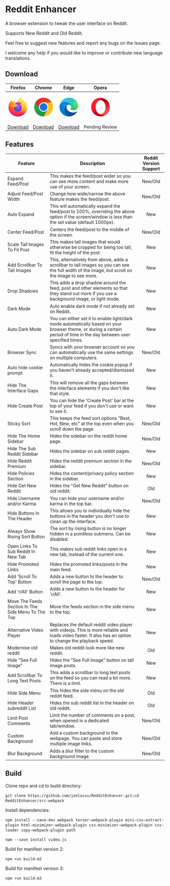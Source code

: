 # Reddit Enhancer

A browser extension to tweak the user interface on Reddit.

Supports New Reddit and Old Reddit.

Feel free to suggest new features and report any bugs on the Issues page.

I welcome any help if you would like to improve or contribute new language translations.

## Download
|Firefox|Chrome|Edge|Opera|
|---|---|---|---|
|<p align="center"><a href="https://addons.mozilla.org/en-GB/firefox/addon/reddit-enhancer/" ><img src="/icons/firefox_64x64.png"></a></p>|<p align="center"><a href="https://chrome.google.com/webstore/detail/reddit-enhancer/onglbklimdjicpdadjieknodkkmjldoa"><img src="/icons/chrome_64x64.png"></a></p>|<p align="center"><a href="https://microsoftedge.microsoft.com/addons/detail/reddit-enhancer/cghbjpnahcbdbjokkcfibagpjdjhpdlk"><img src="/icons/edge_64x64.png"></a></p>|<p align="center"><a href="" ><img src="/icons/opera_64x64.png"></a></p>|
|[Download](https://addons.mozilla.org/en-GB/firefox/addon/reddit-enhancer/)|[Download](https://chrome.google.com/webstore/detail/reddit-enhancer/onglbklimdjicpdadjieknodkkmjldoa)|[Download](https://microsoftedge.microsoft.com/addons/detail/reddit-enhancer/cghbjpnahcbdbjokkcfibagpjdjhpdlk)|Pending Review|

## Features
|Feature|Description|Reddit Version Support|
|---|---|:---:|
|Expand Feed/Post|This makes the feed/post wider so you can see more content and make more use of your screen.|New/Old|
|Adjust Feed/Post Width|Change how wide/narrow the above feature makes the feed/post.|New/Old|
|Auto Expand|This will automatically expand the feed/post to 100%, overriding the above option if the screen/window is less than the set value (default 1000px).|New|
|Center Feed/Post|Centers the feed/post to the middle of the screen.|New/Old|
|Scale Tall Images To Fit Post|This makes tall images that would otherwise be cropped for being too tall, fit the height of the post.|New|
|Add Scrollbar To Tall Images|This, alternatively from above, adds a scrollbar to tall images so you can see the full width of the image, but scroll on the image to see more.|New|
|Drop Shadows|This adds a drop shadow around the feed, post and other elements so that they stand out more if you use a background image, or light mode.|New|
|Dark Mode|Auto enable dark mode if not already set on Reddit.|New|
|Auto Dark Mode|You can either set it to enable light/dark mode automatically based on your browser theme, or during a certain period of time in the day between user specified times.|New|
|Browser Sync|Syncs with your browser account so you can automatically use the same settings on multiple computers.|New/Old|
|Auto hide cookie prompt|Automatically hides the cookie popup if you haven't already accepted/dismissed it.|New|
|Hide The Interface Gaps|This will remove all the gaps between the interface elements if you don't like that style.|New|
|Hide Create Post|You can hide the 'Create Post' bar at the top of your feed if you don't use or want to see it.|New|
|Sticky Sort|This keeps the feed sort options "Best, Hot, New, etc" at the top even when you scroll down the page.|New/Old|
|Hide The Home Sidebar|Hides the sidebar on the reddit home page.|New/Old|
|Hide The Sub Reddit Sidebar|Hides the sidebar on sub reddit pages.|New|
|Hide Reddit Premium|Hides the reddit premium section in the sidebar.|New/Old|
|Hide Policies Section|Hides the content/privacy policy section in the sidebar.|New|
|Hide Get New Reddit|Hides the "Get New Reddit" button on old reddit.|Old|
|Hide Username and/or Karma|You can hide your username and/or karma in the top bar.|New/Old|
|Hide Buttons In The Header|This allows you to individually hide the buttons in the header you don't use to clean up the interface.|New|
|Always Show Rising Sort Button|The sort by rising button is no longer hidden in a pointless submenu. Can be disabled.|New|
|Open Links To Sub Reddit In New Tab|This makes sub reddit links open in a new tab, instead of the current one.|New|
|Hide Promoted Links|Hides the promoted links/posts in the main feed.|New|
|Add 'Scroll To Top' Button|Adds a new button to the header to scroll the page to the top.|New/Old|
|Add 'r/All' Button|Adds a new button to the header for 'r/All'.|New|
|Move The Feeds Section In The Side Menu To The Top|Move the feeds section in the side menu to the top.|New|
|Alternative Video Player|Replaces the default reddit video player with videojs. This is more reliable and loads video faster. It also has an option to change the playback speed.|New|
|Modernise old reddit|Makes old reddit look more like new reddit.|Old|
|Hide "See Full Image"|Hides the "See Full Image" button on tall image posts.|New|
|Add Scrollbar To Long Text Posts|This adds a scrollbar to long text posts on the feed so you can read a bit more. There is a limit.|New|
|Hide Side Menu|This hides the side menu on the old reddit feed.|Old|
|Hide Header subreddit List|Hides the sub reddit list in the header on old reddit.|Old|
|Limit Post Comments|Limit the number of comments on a post, when opened in a dedicated tab/window.|New/Old|
|Custom Background|Add a custom background to the webpage. You can paste and store multiple image links.|New/Old|
|Blur Background|Adds a blur filter to the custom background image.|New/Old|

## Build
Clone repo and cd to build directory:
```
git clone https://github.com/joelacus/RedditEnhancer.git;cd RedditEnhancer/src-webpack
```
Install dependencies:
```
npm install --save-dev webpack terser-webpack-plugin mini-css-extract-plugin html-minimizer-webpack-plugin css-minimizer-webpack-plugin css-loader copy-webpack-plugin path
```
```
npm --save install video.js
```
Build for manifest version 2:
```
npm run build-m2
```
Build for manifest version 3:
```
npm run build-m3
```
